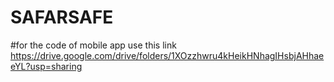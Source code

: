 # SAFARSAFE
#for the code of mobile app use this link https://drive.google.com/drive/folders/1XOzzhwru4kHeikHNhagIHsbjAHhaeeYL?usp=sharing 

